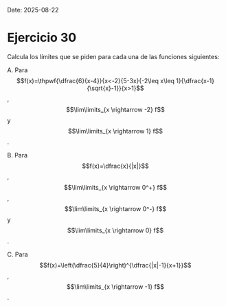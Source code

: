 Date: 2025-08-22

# Ejercicio 30


Calcula los límites que se piden para cada una de las funciones siguientes:

A.   Para $$f(x)=\thpwf{\dfrac{6}{x-4}}{x<-2}{5-3x}{-2\leq x\leq 1}{\dfrac{x-1}{\sqrt{x}-1}}{x>1}$$, $$\lim\limits_{x \rightarrow -2} f$$ y $$\lim\limits_{x \rightarrow 1} f$$.

B.   Para $$f(x)=\dfrac{x}{|x|}$$, $$\lim\limits_{x \rightarrow 0^+} f$$, $$\lim\limits_{x \rightarrow 0^-} f$$ y $$\lim\limits_{x \rightarrow 0} f$$.

C.   Para $$f(x)=\left(\dfrac{5}{4}\right)^{\dfrac{|x|-1}{x+1}}$$, $$\lim\limits_{x \rightarrow -1} f$$.

